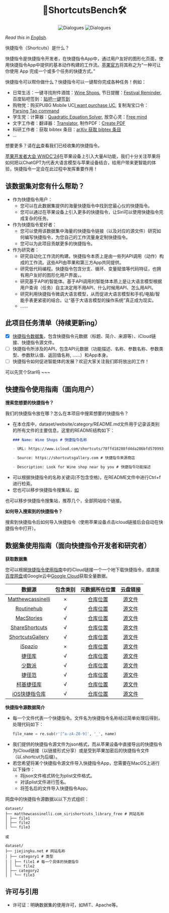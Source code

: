<div align= "center">
    <h1> 🤖ShortcutsBench🛠️</h1>
</div>

<div align="center">

![Dialogues](https://img.shields.io/badge/Dataset\_Size-1.8G-red?style=flat-square)
![Dialogues](https://img.shields.io/badge/Shortcuts\_Num-15508-red?style=flat-square)


</div>

<!-- <p align="center">
  <a href="#model">Model</a> •
  <a href="#data">Data Release</a> •
  <a href="#web-ui">Web Demo</a> •
  <a href="#tool-eval">Tool Eval</a> •
  <a href="https://arxiv.org/pdf/2307.16789.pdf">Paper</a> •
  <a href="#citation">Citation</a>

</p> -->

</div>

*Read this in [English](README_EN.md).*

快捷指令（Shortcuts）是什么？

快捷指令是快捷指令开发者，在快捷指令App中，通过用户友好的图形化页面，使用快捷指令App中提供的基本动作构建的工作流。[苹果官方](https://support.apple.com/zh-cn/guide/shortcuts/welcome/ios)将其称之为“一种可让你使用 App 完成一个或多个任务的快捷方式。”

快捷指令可以帮你做什么？快捷指令可以一键帮你完成各种任务！例如：
* 日常生活：一键寻找附件酒馆：[Wine Shops](https://www.icloud.com/shortcuts/78ffd18288fd4da286bfd570993ea46e),  节日提醒：[Festival Reminder](https://www.icloud.com/shortcuts/5b3607d300e84e3d99889c7fb0258b92),  百度贴吧签到：[贴吧一键签到](https://www.icloud.com/shortcuts/084dc19b51904a8a98e9135159fd2a61)
* 购物党：购买PUBG Mobile UC[I want purchase UC](https://www.icloud.com/shortcuts/7234c2d743004377b4c74ea01d160648),  复制淘宝口令：[Parsing Tao command](https://www.icloud.com/shortcuts/e8dabf3b52eb412f9bdfeb6ce163cec3)
* 学生党：计算器：[Quadratic Equation Solver](https://www.icloud.com/shortcuts/477e692d2646448fb6364539b0fcb608),  放空心灵：[Free mind](https://www.icloud.com/shortcuts/5d1f7e70a3f24493be92be2ed427c070)
* 文字工作者：翻译器：[Translator](https://www.icloud.com/shortcuts/62f3fd91e29749fda1576f80f62423ed),  制作PDF：[Create PDF](https://www.icloud.com/shortcuts/964373096afc424d90be716ea7a88c6e)
* 科研工作者：获取 bibtex 条目：[arXiv 获取 bibtex 条目](https://www.icloud.com/shortcuts/2222c346272249ca96e06fb64ba53845)
* ...

想要更多？请在[此]()查看我们已经收集的快捷指令。

[苹果开发者大会 WWDC'24]()在苹果设备上引入大量AI功能，我们十分关注苹果将如何把以ChatGPT为代表大语言模型与苹果设备结合，给用户带来更智能的体验，快捷指令一定会在此过程中发挥重要作用！

## 该数据集对您有什么帮助？

* 作为快捷指令用户：
  * 您可以在此数据集提供的海量快捷指令中找到您最心仪的快捷指令。
  * 您可以通过在苹果设备上引入更多的快捷指令，让Siri可以使用快捷指令完成复杂的任务。
* 作为快捷指令爱好者：
  * 您可以使用该数据集中海量的快捷指令链接（以及对应的源文件）研究如何编写快捷指令，为您自己的工作流量身定制快捷指令。
  * 您可以为此项目贡献更多的快捷指令。
* 作为研究者：
  * 研究自动化工作流的构建。快捷指令本质上是由一些列API调用（动作）构成的工作流。这些API由苹果和第三方App共同提供。
  * 研究低代码编程。快捷指令包含分支、循环、变量赋值等代码特征，也拥有用户友好的图形化用户界面，。
  * 研究基于API的智能体。基于API调用的智能体本质上是让大语言模型根据用户查询（任务）自主决定用不用API、什么时候用API、怎么用API。
  * 研究利用快捷指令微调大语言模型，从而促进大语言模型和手机/电脑/智能手表更紧密的结合。让“基于大语言模型的操作系统”真正成为现实。
  * ......

## 此项目任务清单（持续更新ing）

- [x] [快捷指令数据集]()，包含快捷指令元数据（标题、简介、来源等）、iCloud链接、快捷指令源文件。
- [ ] 快捷指令所涉及的API，包含API元数据（功能描述、名称、参数名称、参数类型、参数默认值、返回值名称, ......）和App本身。
- [ ] 快捷指令如何促进智能体的发展？欢迎大家关注我们即将放出的工作！

可以先赏个Star吗 ~~~

## 快捷指令使用指南（面向用户）

**搜索您想要的快捷指令？**

我们的快捷指令放在哪？怎么在本项目中搜索想要的快捷指令？

* 在本仓库中，dataset/website/category/README.md文件用于记录该类别的所有文件的主要信息，这里的README结构如下：
    ```markdown
    ### Name: Wine Shops # 快捷指令名称

    - URL: https://www.icloud.com/shortcuts/78ffd18288fd4da286bfd570993ea46e # 快捷指令iCloud链接
    
    - Source: https://shortcutsgallery.com # 快捷指令来源商店
    
    - Description: Look for Wine shop near by you # 快捷指令功能描述
    ```
* 可以根据快捷指令的名称关键词(不包含空格)，在README文件中进行Ctrl+f进行检索。
* 您也可以移步快捷指令搜集站，[如](#数据集使用指南面向快捷指令开发者和研究者)

也可以移步快捷指令搜集站，推荐几个，全部网站给个链接。

**如何导入搜索到的快捷指令？**

搜索到快捷指令后如何导入快捷指令（使用苹果设备点击icloud链接后会自动在快捷指令中打开）。

## 数据集使用指南（面向快捷指令开发者和研究者）

**获取数据集**
   
您可以根据[快捷指令使用指南](##快捷指令使用指南面向用户)中的iCloud链接一个一个地下载快捷指令，或直接[百度网盘](https://pan.baidu.com/s/1pQMuMlAuW3Z6PLKP-tumPg?pwd=4nkm)或Google云中[Google Cloud](https://drive.google.com/drive/folders/1hhZXvO6JE3YmlI26Sbh9zrhJYVLBt3-O?usp=drive_link)获取全量数据。

| 数据源 | 包含类别 | 元数据所在位置 | 云盘链接 |
| :-------: | :----: | :----: | :----: |
| [Matthewcassinelli](https://matthewcassinelli.com/sirishortcuts/library/free) | × | [仓库位置](dataset/matthewcassinelli.com_sirishortcuts_library_free) | [源文件](https://drive.google.com/drive/folders/1nJzaE72VSoNf_r1335WCR9Uv_NlvOjV_?usp=drive_link)|
| [Routinehub](https://routinehub.co)| √  | [仓库位置](dataset/routinehub.co)| [源文件](https://drive.google.com/drive/folders/1BzcFM9wMfDDGbCjL3uWDrYh-5p9YL7do?usp=drive_link)|
| [MacStories](https://www.macstories.net/shortcuts)| √  | [仓库位置](dataset/www.macstories.net_shortcuts) |[源文件](https://drive.google.com/drive/folders/1_MsiwqHNZVAPJGzURZ4lrMz7nSpKz-Sc?usp=drive_link)|
| [ShareShortcuts](https://shareshortcuts.com)| √  | [仓库位置](dataset/shareshortcuts.com) |[源文件](https://drive.google.com/drive/folders/1LdjQYnCrvgKIuPeCBhztxGzbGrIIQk8D?usp=drive_link)|
| [ShortcutsGallery](https://shortcutsgallery.com)| √  | [仓库位置](dataset/shortcutsgallery.com) |[源文件](https://drive.google.com/drive/folders/1FsUR0DNHfgNJieSfDxPkyfiUBhOYxnLN?usp=drive_link)|
| [iSpazio](https://shortcuts.ispazio.net)| ×  | [仓库位置](dataset/shortcuts.ispazio.net) | [源文件](https://drive.google.com/drive/folders/1I2XYwjZrk3xuvpD9EnrPZe8AwfaMx92i?usp=drive_link)|
| [捷径库](https://jiejingku.net)| √  | [仓库位置](dataset/jiejingku.net) |[源文件](https://pan.baidu.com/s/1CH-tQ7PRGSJxdtkdR2TMuA?pwd=tzv8)|
| [少数派](https://shortcuts.sspai.com)| √  | [仓库位置](dataset/shortcuts.sspai.com) |[源文件](https://pan.baidu.com/s/18AbPTCJjRoI-6tnPtq0Vdw?pwd=q4mi)|
| [捷径范](https://jiejing.fun)| √  | [仓库位置](dataset/jiejing.fun) |[源文件](https://pan.baidu.com/s/1I8NKqtvLXyTKbkUoP9IBGw?pwd=enr3)|
| [柯基捷径库](https://www.kejicut.com)| √  | [仓库位置](dataset/www.kejicut.com)|[源文件](https://pan.baidu.com/s/1x3znoUK7QRgg9aoD5m9yjA?pwd=y2ky)|
| [iOS快捷指令库](https://www.rcuts.com)| √  | [仓库位置](dataset/www.rcuts.com) |[源文件](https://pan.baidu.com/s/1H3BLJqhoNuCLJA2XpnWKTw?pwd=fx7j)|

**快捷指令源数据简介**

* 每一个文件代表一个快捷指令。文件名为快捷指令名称经过简单处理后得到，处理代码如下：
    ```python
    file_name = re.sub(r'[^a-zA-Z0-9]', '_', name)
    ```
* 我们提供的快捷指令源文件为json格式，而从苹果设备中直接导出的快捷指令为iCloud链接（以链接形式分享）或是受到苹果加密后的快捷指令文件（以.shortcut为后缀）。
* 若您希望将某个快捷指令源文件导入快捷指令App，您需要在MacOS上进行以下操作：
  * 将json文件格式转化为plist文件格式。
  * 对该plist文件进行签名。
  * 将签名后的文件导入快捷指令App。

网盘中的快捷指令源数据以以下方式组织：

```
dataset/
├── matthewcassinelli.com_sirishortcuts_library_free # 网站名称
│ ├── file1
│ ├── file2
│ └── file3

或

dataset/
├── jiejingku.net # 网站名称
│ ├── category1 # 类型 
│ │ ├── file1 # 每一个具体的快捷指令
│ │ └── file2
│ ├── category2
│ │ └── file3
```

## 许可与引用

- 许可证：明确数据集的使用许可，如MIT、Apache等。



